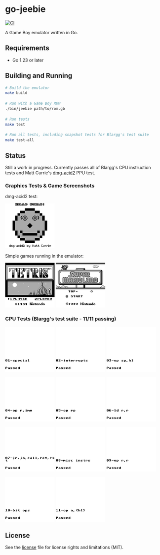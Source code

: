 # go-jeebie

[![CI](https://github.com/valerio/go-jeebie/workflows/CI/badge.svg)](https://github.com/valerio/go-jeebie/actions)

A Game Boy emulator written in Go.

## Requirements

- Go 1.23 or later

## Building and Running

```bash
# Build the emulator
make build

# Run with a Game Boy ROM
./bin/jeebie path/to/rom.gb

# Run tests
make test

# Run all tests, including snapshot tests for Blargg's test suite
make test-all
```


## Status

Still a work in progress. Currently passes all of Blargg's CPU instruction tests and Matt Currie's [dmg-acid2](https://github.com/mattcurrie/dmg-acid2) PPU test.

### Graphics Tests & Game Screenshots

dmg-acid2 test:

![dmg-acid2](screenshots/dmg-acid2.png)

Simple games running in the emulator:

![Tetris](screenshots/tetris.png) ![Super Mario Land](screenshots/super-mario-land.png)

### CPU Tests (Blargg's test suite - 11/11 passing)

![Blargg Tests](test/blargg/testdata/snapshots/01-special.png) ![Blargg Tests](test/blargg/testdata/snapshots/02-interrupts.png) ![Blargg Tests](test/blargg/testdata/snapshots/03-op%20sp,hl.png)

![Blargg Tests](test/blargg/testdata/snapshots/04-op%20r,imm.png) ![Blargg Tests](test/blargg/testdata/snapshots/05-op%20rp.png) ![Blargg Tests](test/blargg/testdata/snapshots/06-ld%20r,r.png)

![Blargg Tests](test/blargg/testdata/snapshots/07-jr,jp,call,ret,rst.png) ![Blargg Tests](test/blargg/testdata/snapshots/08-misc%20instrs.png) ![Blargg Tests](test/blargg/testdata/snapshots/09-op%20r,r.png)

![Blargg Tests](test/blargg/testdata/snapshots/10-bit%20ops.png) ![Blargg Tests](test/blargg/testdata/snapshots/11-op%20a,(hl).png)



## License

See the [license](./LICENSE.md) file for license rights and limitations (MIT).